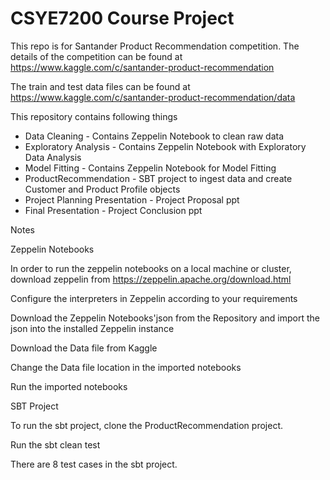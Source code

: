 # CSYE7200 Course Project

This repo is for Santander Product Recommendation competition.
The details of the competition can be found at https://www.kaggle.com/c/santander-product-recommendation

The train and test data files can be found at https://www.kaggle.com/c/santander-product-recommendation/data

This repository contains following things

* Data Cleaning - Contains Zeppelin Notebook to clean raw data
* Exploratory Analysis - Contains Zeppelin Notebook with Exploratory Data Analysis
* Model Fitting - Contains Zeppelin Notebook for Model Fitting
* ProductRecommendation - SBT project to ingest data and create Customer and Product Profile objects
* Project Planning Presentation - Project Proposal ppt
* Final Presentation - Project Conclusion ppt


Notes

Zeppelin Notebooks 
	
In order to run the zeppelin notebooks on a local machine or cluster, download zeppelin from
https://zeppelin.apache.org/download.html

Configure the interpreters in Zeppelin according to your requirements

Download the Zeppelin Notebooks'json from the Repository and import the json into the installed Zeppelin instance

Download the Data file from Kaggle

Change the Data file location in the imported notebooks

Run the imported notebooks


SBT Project

To run the sbt project, clone the ProductRecommendation project.

Run the sbt clean test

There are 8 test cases in the sbt project.
